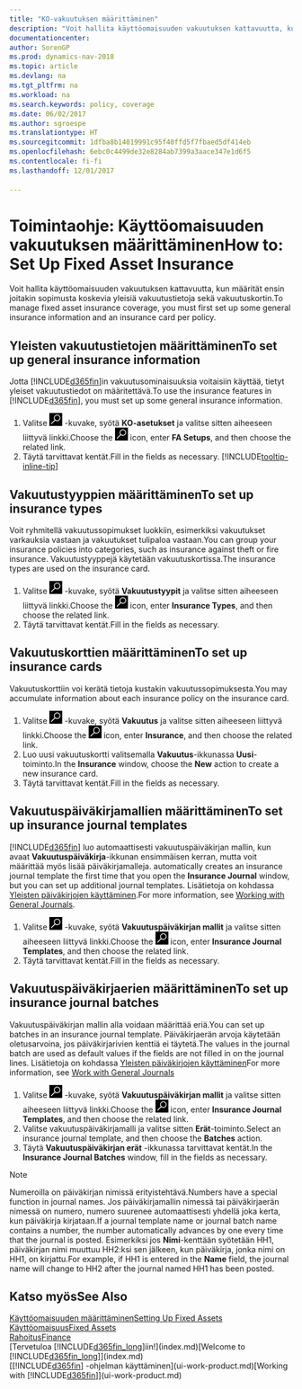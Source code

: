 ```yaml
---
title: "KO-vakuutuksen määrittäminen"
description: "Voit hallita käyttöomaisuuden vakuutuksen kattavuutta, kun määrität ensin joitakin sopimusta koskevia yleisiä vakuutustietoja sekä vakuutuskortin."
documentationcenter: 
author: SorenGP
ms.prod: dynamics-nav-2018
ms.topic: article
ms.devlang: na
ms.tgt_pltfrm: na
ms.workload: na
ms.search.keywords: policy, coverage
ms.date: 06/02/2017
ms.author: sgroespe
ms.translationtype: HT
ms.sourcegitcommit: 1dfba8b14019991c95f40ffd5f7fbaed5df414eb
ms.openlocfilehash: 6ebc0c4499de32e8284ab7399a3aace347e1d6f5
ms.contentlocale: fi-fi
ms.lasthandoff: 12/01/2017

---
```

# <a name="how-to-set-up-fixed-asset-insurance"></a><span data-ttu-id="b1918-103">Toimintaohje: Käyttöomaisuuden vakuutuksen määrittäminen</span><span class="sxs-lookup"><span data-stu-id="b1918-103">How to: Set Up Fixed Asset Insurance</span></span>
<span data-ttu-id="b1918-104">Voit hallita käyttöomaisuuden vakuutuksen kattavuutta, kun määrität ensin joitakin sopimusta koskevia yleisiä vakuutustietoja sekä vakuutuskortin.</span><span class="sxs-lookup"><span data-stu-id="b1918-104">To manage fixed asset insurance coverage, you must first set up some general insurance information and an insurance card per policy.</span></span>

## <a name="to-set-up-general-insurance-information"></a><span data-ttu-id="b1918-105">Yleisten vakuutustietojen määrittäminen</span><span class="sxs-lookup"><span data-stu-id="b1918-105">To set up general insurance information</span></span>
<span data-ttu-id="b1918-106">Jotta [!INCLUDE[d365fin](includes/d365fin_md.md)]in vakuutusominaisuuksia voitaisiin käyttää, tietyt yleiset vakuutustiedot on määritettävä.</span><span class="sxs-lookup"><span data-stu-id="b1918-106">To use the insurance features in [!INCLUDE[d365fin](includes/d365fin_md.md)], you must set up some general insurance information.</span></span>  

1. <span data-ttu-id="b1918-107">Valitse ![Etsi sivu tai raportti](media/ui-search/search_small.png "Etsi sivu tai raportti -kuvake") -kuvake, syötä **KO-asetukset** ja valitse sitten aiheeseen liittyvä linkki.</span><span class="sxs-lookup"><span data-stu-id="b1918-107">Choose the ![Search for Page or Report](media/ui-search/search_small.png "Search for Page or Report icon") icon, enter **FA Setups**, and then choose the related link.</span></span>  
2. <span data-ttu-id="b1918-108">Täytä tarvittavat kentät.</span><span class="sxs-lookup"><span data-stu-id="b1918-108">Fill in the fields as necessary.</span></span> [!INCLUDE[tooltip-inline-tip](includes/tooltip-inline-tip_md.md)]  

## <a name="to-set-up-insurance-types"></a><span data-ttu-id="b1918-109">Vakuutustyyppien määrittäminen</span><span class="sxs-lookup"><span data-stu-id="b1918-109">To set up insurance types</span></span>
<span data-ttu-id="b1918-110">Voit ryhmitellä vakuutussopimukset luokkiin, esimerkiksi vakuutukset varkauksia vastaan ja vakuutukset tulipaloa vastaan.</span><span class="sxs-lookup"><span data-stu-id="b1918-110">You can group your insurance policies into categories, such as insurance against theft or fire insurance.</span></span> <span data-ttu-id="b1918-111">Vakuutustyyppejä käytetään vakuutuskortissa.</span><span class="sxs-lookup"><span data-stu-id="b1918-111">The insurance types are used on the insurance card.</span></span>

1. <span data-ttu-id="b1918-112">Valitse ![Etsi sivu tai raportti](media/ui-search/search_small.png "Etsi sivu tai raportti -kuvake") -kuvake, syötä **Vakuutustyypit** ja valitse sitten aiheeseen liittyvä linkki.</span><span class="sxs-lookup"><span data-stu-id="b1918-112">Choose the ![Search for Page or Report](media/ui-search/search_small.png "Search for Page or Report icon") icon, enter **Insurance Types**, and then choose the related link.</span></span>  
2. <span data-ttu-id="b1918-113">Täytä tarvittavat kentät.</span><span class="sxs-lookup"><span data-stu-id="b1918-113">Fill in the fields as necessary.</span></span>

## <a name="to-set-up-insurance-cards"></a><span data-ttu-id="b1918-114">Vakuutuskorttien määrittäminen</span><span class="sxs-lookup"><span data-stu-id="b1918-114">To set up insurance cards</span></span>
<span data-ttu-id="b1918-115">Vakuutuskorttiin voi kerätä tietoja kustakin vakuutussopimuksesta.</span><span class="sxs-lookup"><span data-stu-id="b1918-115">You may accumulate information about each insurance policy on the insurance card.</span></span>  

1. <span data-ttu-id="b1918-116">Valitse ![Etsi sivu tai raportti](media/ui-search/search_small.png "Etsi sivu tai raportti -kuvake") -kuvake, syötä **Vakuutus** ja valitse sitten aiheeseen liittyvä linkki.</span><span class="sxs-lookup"><span data-stu-id="b1918-116">Choose the ![Search for Page or Report](media/ui-search/search_small.png "Search for Page or Report icon") icon, enter **Insurance**, and then choose the related link.</span></span>  
2. <span data-ttu-id="b1918-117">Luo uusi vakuutuskortti valitsemalla **Vakuutus**-ikkunassa **Uusi**-toiminto.</span><span class="sxs-lookup"><span data-stu-id="b1918-117">In the **Insurance** window, choose the **New** action to create a  new insurance card.</span></span>  
3. <span data-ttu-id="b1918-118">Täytä tarvittavat kentät.</span><span class="sxs-lookup"><span data-stu-id="b1918-118">Fill in the fields as necessary.</span></span>

## <a name="to-set-up-insurance-journal-templates"></a><span data-ttu-id="b1918-119">Vakuutuspäiväkirjamallien määrittäminen</span><span class="sxs-lookup"><span data-stu-id="b1918-119">To set up insurance journal templates</span></span>
[!INCLUDE[d365fin](includes/d365fin_md.md)]<span data-ttu-id="b1918-120"> luo automaattisesti vakuutuspäiväkirjan mallin, kun avaat **Vakuutuspäiväkirja**-ikkunan ensimmäisen kerran, mutta voit määrittää myös lisää päiväkirjamalleja.</span><span class="sxs-lookup"><span data-stu-id="b1918-120"> automatically creates an insurance journal template the first time that you open the **Insurance Journal** window, but you can set up additional journal templates.</span></span> <span data-ttu-id="b1918-121">Lisätietoja on kohdassa [Yleisten päiväkirjojen käyttäminen](ui-work-general-journals.md).</span><span class="sxs-lookup"><span data-stu-id="b1918-121">For more information, see [Working with General Journals](ui-work-general-journals.md).</span></span>  

1. <span data-ttu-id="b1918-122">Valitse ![Etsi sivu tai raportti](media/ui-search/search_small.png "Etsi sivu tai raportti -kuvake") -kuvake, syötä **Vakuutuspäiväkirjan mallit** ja valitse sitten aiheeseen liittyvä linkki.</span><span class="sxs-lookup"><span data-stu-id="b1918-122">Choose the ![Search for Page or Report](media/ui-search/search_small.png "Search for Page or Report icon") icon, enter **Insurance Journal Templates**, and then choose the related link.</span></span>  
2. <span data-ttu-id="b1918-123">Täytä tarvittavat kentät.</span><span class="sxs-lookup"><span data-stu-id="b1918-123">Fill in the fields as necessary.</span></span>

## <a name="to-set-up-insurance-journal-batches"></a><span data-ttu-id="b1918-124">Vakuutuspäiväkirjaerien määrittäminen</span><span class="sxs-lookup"><span data-stu-id="b1918-124">To set up insurance journal batches</span></span>
<span data-ttu-id="b1918-125">Vakuutuspäiväkirjan mallin alla voidaan määrittää eriä.</span><span class="sxs-lookup"><span data-stu-id="b1918-125">You can set up batches in an insurance journal template.</span></span> <span data-ttu-id="b1918-126">Päiväkirjaerän arvoja käytetään oletusarvoina, jos päiväkirjarivien kenttiä ei täytetä.</span><span class="sxs-lookup"><span data-stu-id="b1918-126">The values in the journal batch are used as default values if the fields are not filled in on the journal lines.</span></span> <span data-ttu-id="b1918-127">Lisätietoja on kohdassa [Yleisten päiväkirjojen käyttäminen](ui-work-general-journals.md)</span><span class="sxs-lookup"><span data-stu-id="b1918-127">For more information, see [Work with General Journals](ui-work-general-journals.md)</span></span>  

1. <span data-ttu-id="b1918-128">Valitse ![Etsi sivu tai raportti](media/ui-search/search_small.png "Etsi sivu tai raportti -kuvake") -kuvake, syötä **Vakuutuspäiväkirjan mallit** ja valitse sitten aiheeseen liittyvä linkki.</span><span class="sxs-lookup"><span data-stu-id="b1918-128">Choose the ![Search for Page or Report](media/ui-search/search_small.png "Search for Page or Report icon") icon, enter **Insurance Journal Templates**, and then choose the related link.</span></span>  
2. <span data-ttu-id="b1918-129">Valitse vakuutuspäiväkirjamalli ja valitse sitten **Erät**-toiminto.</span><span class="sxs-lookup"><span data-stu-id="b1918-129">Select an insurance journal template, and then choose the **Batches** action.</span></span>
3. <span data-ttu-id="b1918-130">Täytä **Vakuutuspäiväkirjan erät** -ikkunassa tarvittavat kentät.</span><span class="sxs-lookup"><span data-stu-id="b1918-130">In the **Insurance Journal Batches** window, fill in the fields as necessary.</span></span>

> [!NOTE]  
>   <span data-ttu-id="b1918-131">Numeroilla on päiväkirjan nimissä erityistehtävä.</span><span class="sxs-lookup"><span data-stu-id="b1918-131">Numbers have a special function in journal names.</span></span> <span data-ttu-id="b1918-132">Jos päiväkirjamallin nimessä tai päiväkirjaerän nimessä on numero, numero suurenee automaattisesti yhdellä joka kerta, kun päiväkirja kirjataan.</span><span class="sxs-lookup"><span data-stu-id="b1918-132">If a journal template name or journal batch name contains a number, the number automatically advances by one every time that the journal is posted.</span></span> <span data-ttu-id="b1918-133">Esimerkiksi jos **Nimi**-kenttään syötetään HH1, päiväkirjan nimi muuttuu HH2:ksi sen jälkeen, kun päiväkirja, jonka nimi on HH1, on kirjattu.</span><span class="sxs-lookup"><span data-stu-id="b1918-133">For example, if HH1 is entered in the **Name** field, the journal name will change to HH2 after the journal named HH1 has been posted.</span></span>

## <a name="see-also"></a><span data-ttu-id="b1918-134">Katso myös</span><span class="sxs-lookup"><span data-stu-id="b1918-134">See Also</span></span>
[<span data-ttu-id="b1918-135">Käyttöomaisuuden määrittäminen</span><span class="sxs-lookup"><span data-stu-id="b1918-135">Setting Up Fixed Assets</span></span>](fa-setup.md)  
[<span data-ttu-id="b1918-136">Käyttöomaisuus</span><span class="sxs-lookup"><span data-stu-id="b1918-136">Fixed Assets</span></span>](fa-manage.md)  
[<span data-ttu-id="b1918-137">Rahoitus</span><span class="sxs-lookup"><span data-stu-id="b1918-137">Finance</span></span>](finance.md)  
<span data-ttu-id="b1918-138">[Tervetuloa [!INCLUDE[d365fin_long](includes/d365fin_long_md.md)]iin!](index.md)</span><span class="sxs-lookup"><span data-stu-id="b1918-138">[Welcome to [!INCLUDE[d365fin_long](includes/d365fin_long_md.md)]](index.md)</span></span>  
<span data-ttu-id="b1918-139">[[!INCLUDE[d365fin](includes/d365fin_md.md)] -ohjelman käyttäminen](ui-work-product.md)</span><span class="sxs-lookup"><span data-stu-id="b1918-139">[Working with [!INCLUDE[d365fin](includes/d365fin_md.md)]](ui-work-product.md)</span></span>

